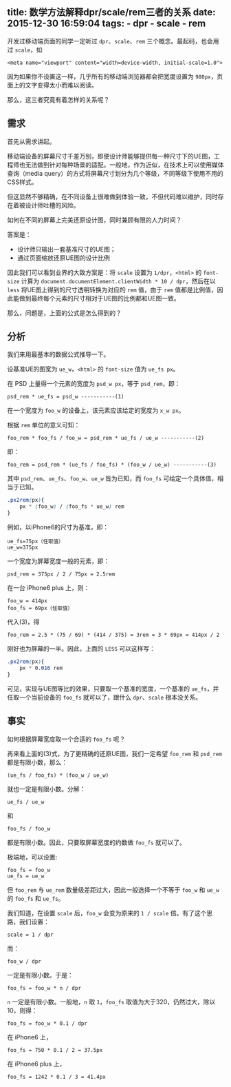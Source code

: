 title: 数学方法解释dpr/scale/rem三者的关系
date: 2015-12-30 16:59:04
tags:
    - dpr
    - scale
    - rem
---

开发过移动端页面的同学一定听过 `dpr`、`scale`、`rem` 三个概念。最起码，也会用过 `scale`，如
    
    <meta name="viewport" content="width=device-width, initial-scale=1.0">

因为如果你不设置这一样，几乎所有的移动端浏览器都会把宽度设置为 `980px`，页面上的文字变得太小而难以阅读。

那么，这三者究竟有着怎样的关系呢？

## 需求

首先从需求讲起。

移动端设备的屏幕尺寸千差万别，即便设计师能够提供每一种尺寸下的UE图，工程师也无法做到针对每种场景的适配。一般地，作为近似，在技术上可以使用媒体查询（media query）的方式将屏幕尺寸划分为几个等级，不同等级下使用不用的CSS样式。

但这显然不够精确，在不同设备上很难做到体验一致，不但代码难以维护，同时存在着被设计师吐槽的风险。

如何在不同的屏幕上完美还原设计图，同时兼顾有限的人力时间？

答案是：
 - 设计师只输出一套基准尺寸的UE图；
 - 通过页面缩放还原UE图的设计比例

因此我们可以看到业界的大致方案是：将 `scale` 设置为 `1/dpr`，`<html>` 的 `font-size` 计算为 `document.documentElement.clientWidth * 10 / dpr`，然后在以 `less` 将UE图上得到的尺寸透明转换为对应的 `rem` 值，由于 `rem` 值都是比例值，因此能做到最终每个元素的尺寸相对于UE图的比例都和UE图一致。

那么，问题是，上面的公式是怎么得到的？

## 分析

我们来用最基本的数据公式推导一下。

设基准UE的图宽为 `ue_w`，`<html>` 的 `font-size` 值为 `ue_fs px`。

在 PSD 上量得一个元素的宽度为 `psd_w px`，等于 `psd_rem`，即：

    psd_rem * ue_fs = psd_w -----------(1)

在一个宽度为 `foo_w` 的设备上，该元素应该给定的宽度为 `x_w px`。

根据 `rem` 单位的意义可知：

    foo_rem * foo_fs / foo_w = psd_rem * ue_fs / ue_w -----------(2)

即：

    foo_rem = psd_rem * (ue_fs / foo_fs) * (foo_w / ue_w) -----------(3)

其中 `psd_rem`、`ue_fs`、`foo_w`、`ue_w` 皆为已知，而 `foo_fs` 可给定一个具体值，相当于已知。

```css
.px2rem(px){
    px * (foo_w) / (foo_fs * ue_w) rem
}
```

例如，以iPhone6的尺寸为基准，即：

    ue_fs=75px（任取值）
    ue_w=375px

一个宽度为屏幕宽度一般的元素，即：

    psd_rem = 375px / 2 / 75px = 2.5rem

在一台 iPhone6 plus 上，则：
    
    foo_w = 414px
    foo_fs = 69px（任取值）

代入(3)，得
    
    foo_rem = 2.5 * (75 / 69) * (414 / 375) = 3rem = 3 * 69px = 414px / 2

刚好也为屏幕的一半。因此，上面的 `LESS` 可以这样写：

```css
.px2rem(px){
    px * 0.016 rem
}
```

可见，实现与UE图等比的效果，只要取一个基准的宽度，一个基准的 `ue_fs`，并任取一个当前设备的 `foo_fs` 就可以了，跟什么 `dpr`、`scale` 根本没关系。

## 事实

如何根据屏幕宽度取一个合适的 `foo_fs` 呢？

再来看上面的(3)式，为了更精确的还原UE图，我们一定希望 `foo_rem` 和 `psd_rem` 都是有限小数，那么：

    (ue_fs / foo_fs) * (foo_w / ue_w)

就也一定是有限小数。分解：

    ue_fs / ue_w 

和

    foo_fs / foo_w

都是有限小数。因此，只要取屏幕宽度的约数做 `foo_fs` 就可以了。

极端地，可以设置:
    
    foo_fs = foo_w
    ue_fs = ue_w

但 `foo_rem` 与 `ue_rem` 数量级差距过大，因此一般选择一个不等于 `foo_w`  和 `ue_w` 的 `foo_fs` 和 `ue_fs`。

我们知道，在设置 `scale`  后，`foo_w` 会变为原来的 `1 / scale` 倍。有了这个思路，我们设置：

    scale = 1 / dpr

而：

    foo_w / dpr

一定是有限小数。于是：

    foo_fs = foo_w * n / dpr

`n` 一定是有限小数。一般地，`n` 取 `1`，`foo_fs` 取值为大于320，仍然过大，除以10，则得：

    foo_fs = foo_w * 0.1 / dpr

在 iPhone6 上，

    foo_fs = 750 * 0.1 / 2 = 37.5px
在 iPhone6 plus 上，

    foo_fs = 1242 * 0.1 / 3 = 41.4px